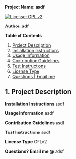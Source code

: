 **Project Name: asdf**

[![License: GPL v2](https://img.shields.io/badge/License-GPL%20v2-blue.svg)](https://www.gnu.org/licenses/old-licenses/gpl-2.0.en.html)

**Author: adf**

**Table of Contents**
<!--ts-->
1. [ Project Description ](#desc)
2. [ Installation Instructions ](#inst)
3. [ Usage Information ](#use)
4. [ Contribution Guidelines ](#guide)
5. [ Test Instructions ](#test)
6. [ License Type ](#l-type)
7. [ Questions | Email me ](#email)


<!--te-->
<a name="desc"></a>
## 1. Project Description

<a name="inst"></a>
**Installation Instructions** asdf

<a name="use"></a>
**Usage Information** asdf

<a name="guide"></a>
**Contribution Guidelines** asdf

<a name="test"></a>
**Test Instructions** asdf

<a name="l-type"></a>
**License Type** GPLv2

<a name="email"></a>
**Questions? Email me @** adsf

